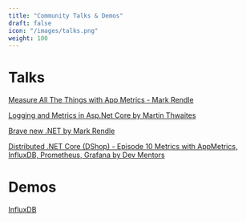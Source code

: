 ```yaml
---
title: "Community Talks & Demos"
draft: false
icon: "/images/talks.png"
weight: 100
---
```


# Talks

<i class="fa fa-hand-o-right"></i> [Measure All The Things with App Metrics - Mark Rendle](https://www.youtube.com/watch?v=YJgBAiPlG3k)

<i class="fa fa-hand-o-right"></i> [Logging and Metrics in Asp.Net Core by Martin Thwaites](https://www.youtube.com/watch?v=8vmhzV42hI8)

<i class="fa fa-hand-o-right"></i> [Brave new .NET by Mark Rendle](https://channel9.msdn.com/Events/NDC/NDC-Oslo-2017/BRK09)

<i class="fa fa-hand-o-right"></i> [Distributed .NET Core (DShop) - Episode 10 Metrics with AppMetrics, InfluxDB, Prometheus, Grafana by Dev Mentors](https://www.youtube.com/watch?v=2OiE-h9sNM4)

# Demos

<i class="fa fa-hand-o-right"></i> [InfluxDB](https://www.youtube.com/watch?v=i4u9SzfSkic)

